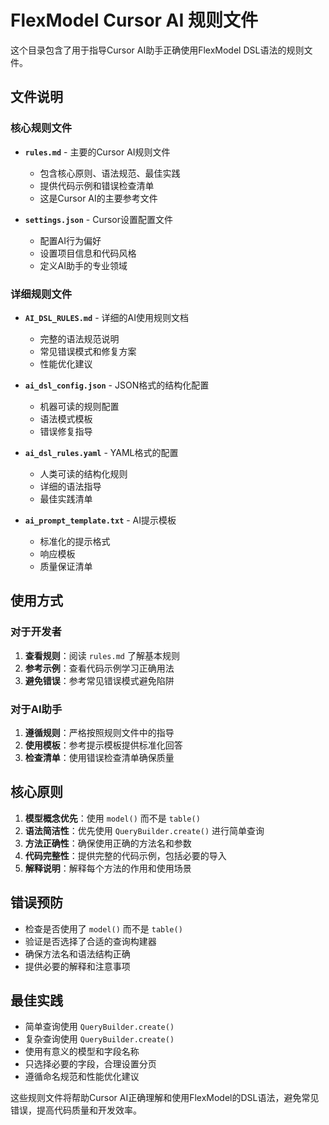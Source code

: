 # FlexModel Cursor AI 规则文件

这个目录包含了用于指导Cursor AI助手正确使用FlexModel DSL语法的规则文件。

## 文件说明

### 核心规则文件

- **`rules.md`** - 主要的Cursor AI规则文件
  - 包含核心原则、语法规范、最佳实践
  - 提供代码示例和错误检查清单
  - 这是Cursor AI的主要参考文件

- **`settings.json`** - Cursor设置配置文件
  - 配置AI行为偏好
  - 设置项目信息和代码风格
  - 定义AI助手的专业领域

### 详细规则文件

- **`AI_DSL_RULES.md`** - 详细的AI使用规则文档
  - 完整的语法规范说明
  - 常见错误模式和修复方案
  - 性能优化建议

- **`ai_dsl_config.json`** - JSON格式的结构化配置
  - 机器可读的规则配置
  - 语法模式模板
  - 错误修复指导

- **`ai_dsl_rules.yaml`** - YAML格式的配置
  - 人类可读的结构化规则
  - 详细的语法指导
  - 最佳实践清单

- **`ai_prompt_template.txt`** - AI提示模板
  - 标准化的提示格式
  - 响应模板
  - 质量保证清单

## 使用方式

### 对于开发者

1. **查看规则**：阅读 `rules.md` 了解基本规则
2. **参考示例**：查看代码示例学习正确用法
3. **避免错误**：参考常见错误模式避免陷阱

### 对于AI助手

1. **遵循规则**：严格按照规则文件中的指导
2. **使用模板**：参考提示模板提供标准化回答
3. **检查清单**：使用错误检查清单确保质量

## 核心原则

1. **模型概念优先**：使用 `model()` 而不是 `table()`
2. **语法简洁性**：优先使用 `QueryBuilder.create()` 进行简单查询
3. **方法正确性**：确保使用正确的方法名和参数
4. **代码完整性**：提供完整的代码示例，包括必要的导入
5. **解释说明**：解释每个方法的作用和使用场景

## 错误预防

- 检查是否使用了 `model()` 而不是 `table()`
- 验证是否选择了合适的查询构建器
- 确保方法名和语法结构正确
- 提供必要的解释和注意事项

## 最佳实践

- 简单查询使用 `QueryBuilder.create()`
- 复杂查询使用 `QueryBuilder.create()`
- 使用有意义的模型和字段名称
- 只选择必要的字段，合理设置分页
- 遵循命名规范和性能优化建议

这些规则文件将帮助Cursor AI正确理解和使用FlexModel的DSL语法，避免常见错误，提高代码质量和开发效率。 